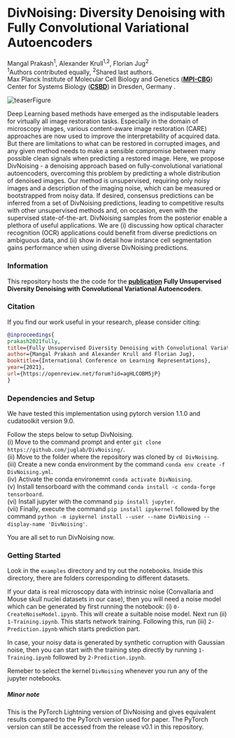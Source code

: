 # DivNoising: Diversity Denoising with Fully Convolutional Variational Autoencoders

Mangal Prakash<sup>1</sup>, Alexander Krull<sup>1,2</sup>, Florian Jug<sup>2</sup></br>
<sup>1</sup>Authors contributed equally, <sup>2</sup>Shared last authors. <br>
Max Planck Institute of Molecular Cell Biology and Genetics (**[MPI-CBG](https://www.mpi-cbg.de/home/)**) <br>
Center for Systems Biology (**[CSBD](https://www.csbdresden.de/)**) in Dresden, Germany .

![teaserFigure]( https://github.com/juglab/DivNoising_RC/blob/Readme/resources/Fig2_full.png "Figure 1 taken from publication")

Deep Learning based methods have emerged as the indisputable leaders for virtually all image restoration tasks. Especially in the domain of microscopy images, various content-aware image restoration (CARE) approaches are now used to improve the interpretability of acquired data. But there are limitations to what can be restored in corrupted images, and any given method needs to make a sensible compromise between many possible clean signals when predicting a restored image. Here, we propose DivNoising - a denoising approach based on fully-convolutional variational autoencoders, overcoming this problem by predicting a whole distribution of denoised images. Our method is unsupervised, requiring only noisy images and a description of the imaging noise, which can be measured or bootstrapped from noisy data. If desired, consensus predictions can be inferred from a set of DivNoising predictions, leading to competitive results with other unsupervised methods and, on occasion, even with the supervised state-of-the-art. DivNoising samples from the posterior enable a plethora of useful applications. We are (i) discussing how optical character recognition (OCR) applications could benefit from diverse predictions on ambiguous data, and (ii) show in detail how instance cell segmentation gains performance when using diverse DivNoising predictions.

### Information

This repository hosts the the code for the **[publication](https://openreview.net/pdf?id=agHLCOBM5jP)** **Fully Unsupervised Diversity Denoising with Convolutional Variational Autoencoders**. 

### Citation
If you find our work useful in your research, please consider citing:

```bibtex
@inproceedings{
prakash2021fully,
title={Fully Unsupervised Diversity Denoising with Convolutional Variational Autoencoders},
author={Mangal Prakash and Alexander Krull and Florian Jug},
booktitle={International Conference on Learning Representations},
year={2021},
url={https://openreview.net/forum?id=agHLCOBM5jP}
}
```

### Dependencies and Setup
We have tested this implementation using pytorch version 1.1.0 and cudatoolkit version 9.0. <br>

Follow the steps below to setup DivNoising. <br>
(i) Move to the command prompt and enter `git clone https://github.com/juglab/DivNoising/`. <br>
(ii) Move to the folder where the repository was cloned by `cd DivNoising`. <br>
(iii) Create a new conda environment by the command `conda env create -f DivNoising.yml`. <br>
(iv) Activate the conda environemnt `conda activate DivNoising`. <br>
(v) Install tensorboard with the command `conda install -c conda-forge tensorboard`. <br>
(vi) Install jupyter with the command `pip install jupyter`. <br>
(vii) Finally, execute the command `pip install ipykernel` followed by the command `python -m ipykernel install --user --name DivNoising --display-name 'DivNoising'`. <br>

You are all set to run DivNoising now.

### Getting Started
Look in the `examples` directory and try out the notebooks. Inside this directory, there are folders corresponding to different datasets. 

If your data is real microscopy data with intrinsic noise (Convallaria and Mouse skull nuclei datasets in our case), then you will need a noise model which can be generated by first running the notebook: (i) `0-CreateNoiseModel.ipynb`. This will create a suitable noise model. Next run (ii) `1-Training.ipynb`. This starts network training. Following this, run (iii) `2-Prediction.ipynb` which starts prediction part.

In case, your noisy data is generated by synthetic corruption with Gaussian noise, then you can start with the training step directly by running `1-Training.ipynb` followed by `2-Prediction.ipynb`.

Remeber to select the kernel `DivNoising` whenever you run any of the jupyter notebooks.

##### Minor note
This is the PyTorch Lightning version of DivNoising and gives equivalent results compared to the PyTorch version used for paper. The PyTorch version can still be accessed from the release v0.1 in this repository.  


